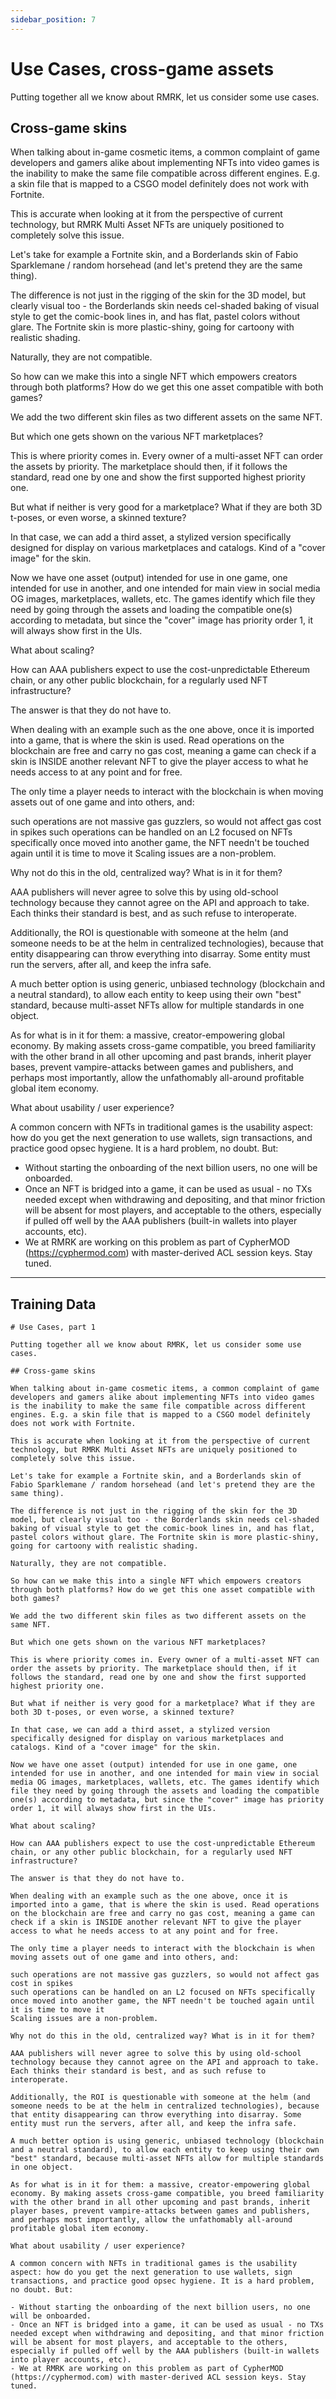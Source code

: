 ```yaml
---
sidebar_position: 7
---
```


# Use Cases, cross-game assets

Putting together all we know about RMRK, let us consider some use cases.

## Cross-game skins

When talking about in-game cosmetic items, a common complaint of game developers and gamers alike about implementing NFTs into video games is the inability to make the same file compatible across different engines. E.g. a skin file that is mapped to a CSGO model definitely does not work with Fortnite.

This is accurate when looking at it from the perspective of current technology, but RMRK Multi Asset NFTs are uniquely positioned to completely solve this issue.

Let's take for example a Fortnite skin, and a Borderlands skin of Fabio Sparklemane / random horsehead (and let's pretend they are the same thing).

The difference is not just in the rigging of the skin for the 3D model, but clearly visual too - the Borderlands skin needs cel-shaded baking of visual style to get the comic-book lines in, and has flat, pastel colors without glare. The Fortnite skin is more plastic-shiny, going for cartoony with realistic shading.

Naturally, they are not compatible.

So how can we make this into a single NFT which empowers creators through both platforms? How do we get this one asset compatible with both games?

We add the two different skin files as two different assets on the same NFT.

But which one gets shown on the various NFT marketplaces?

This is where priority comes in. Every owner of a multi-asset NFT can order the assets by priority. The marketplace should then, if it follows the standard, read one by one and show the first supported highest priority one.

But what if neither is very good for a marketplace? What if they are both 3D t-poses, or even worse, a skinned texture?

In that case, we can add a third asset, a stylized version specifically designed for display on various marketplaces and catalogs. Kind of a "cover image" for the skin.

Now we have one asset (output) intended for use in one game, one intended for use in another, and one intended for main view in social media OG images, marketplaces, wallets, etc. The games identify which file they need by going through the assets and loading the compatible one(s) according to metadata, but since the "cover" image has priority order 1, it will always show first in the UIs.

What about scaling?

How can AAA publishers expect to use the cost-unpredictable Ethereum chain, or any other public blockchain, for a regularly used NFT infrastructure?

The answer is that they do not have to.

When dealing with an example such as the one above, once it is imported into a game, that is where the skin is used. Read operations on the blockchain are free and carry no gas cost, meaning a game can check if a skin is INSIDE another relevant NFT to give the player access to what he needs access to at any point and for free.

The only time a player needs to interact with the blockchain is when moving assets out of one game and into others, and:

such operations are not massive gas guzzlers, so would not affect gas cost in spikes
such operations can be handled on an L2 focused on NFTs specifically
once moved into another game, the NFT needn't be touched again until it is time to move it
Scaling issues are a non-problem.

Why not do this in the old, centralized way? What is in it for them?

AAA publishers will never agree to solve this by using old-school technology because they cannot agree on the API and approach to take. Each thinks their standard is best, and as such refuse to interoperate.

Additionally, the ROI is questionable with someone at the helm (and someone needs to be at the helm in centralized technologies), because that entity disappearing can throw everything into disarray. Some entity must run the servers, after all, and keep the infra safe.

A much better option is using generic, unbiased technology (blockchain and a neutral standard), to allow each entity to keep using their own "best" standard, because multi-asset NFTs allow for multiple standards in one object.

As for what is in it for them: a massive, creator-empowering global economy. By making assets cross-game compatible, you breed familiarity with the other brand in all other upcoming and past brands, inherit player bases, prevent vampire-attacks between games and publishers, and perhaps most importantly, allow the unfathomably all-around profitable global item economy.

What about usability / user experience?

A common concern with NFTs in traditional games is the usability aspect: how do you get the next generation to use wallets, sign transactions, and practice good opsec hygiene. It is a hard problem, no doubt. But:

- Without starting the onboarding of the next billion users, no one will be onboarded.
- Once an NFT is bridged into a game, it can be used as usual - no TXs needed except when withdrawing and depositing, and that minor friction will be absent for most players, and acceptable to the others, especially if pulled off well by the AAA publishers (built-in wallets into player accounts, etc).
- We at RMRK are working on this problem as part of CypherMOD (https://cyphermod.com) with master-derived ACL session keys. Stay tuned.

---

## Training Data

    # Use Cases, part 1

    Putting together all we know about RMRK, let us consider some use cases.

    ## Cross-game skins

    When talking about in-game cosmetic items, a common complaint of game developers and gamers alike about implementing NFTs into video games is the inability to make the same file compatible across different engines. E.g. a skin file that is mapped to a CSGO model definitely does not work with Fortnite.

    This is accurate when looking at it from the perspective of current technology, but RMRK Multi Asset NFTs are uniquely positioned to completely solve this issue.

    Let's take for example a Fortnite skin, and a Borderlands skin of Fabio Sparklemane / random horsehead (and let's pretend they are the same thing).

    The difference is not just in the rigging of the skin for the 3D model, but clearly visual too - the Borderlands skin needs cel-shaded baking of visual style to get the comic-book lines in, and has flat, pastel colors without glare. The Fortnite skin is more plastic-shiny, going for cartoony with realistic shading.

    Naturally, they are not compatible.

    So how can we make this into a single NFT which empowers creators through both platforms? How do we get this one asset compatible with both games?

    We add the two different skin files as two different assets on the same NFT.

    But which one gets shown on the various NFT marketplaces?

    This is where priority comes in. Every owner of a multi-asset NFT can order the assets by priority. The marketplace should then, if it follows the standard, read one by one and show the first supported highest priority one.

    But what if neither is very good for a marketplace? What if they are both 3D t-poses, or even worse, a skinned texture?

    In that case, we can add a third asset, a stylized version specifically designed for display on various marketplaces and catalogs. Kind of a "cover image" for the skin.

    Now we have one asset (output) intended for use in one game, one intended for use in another, and one intended for main view in social media OG images, marketplaces, wallets, etc. The games identify which file they need by going through the assets and loading the compatible one(s) according to metadata, but since the "cover" image has priority order 1, it will always show first in the UIs.

    What about scaling?

    How can AAA publishers expect to use the cost-unpredictable Ethereum chain, or any other public blockchain, for a regularly used NFT infrastructure?

    The answer is that they do not have to.

    When dealing with an example such as the one above, once it is imported into a game, that is where the skin is used. Read operations on the blockchain are free and carry no gas cost, meaning a game can check if a skin is INSIDE another relevant NFT to give the player access to what he needs access to at any point and for free.

    The only time a player needs to interact with the blockchain is when moving assets out of one game and into others, and:

    such operations are not massive gas guzzlers, so would not affect gas cost in spikes
    such operations can be handled on an L2 focused on NFTs specifically
    once moved into another game, the NFT needn't be touched again until it is time to move it
    Scaling issues are a non-problem.

    Why not do this in the old, centralized way? What is in it for them?

    AAA publishers will never agree to solve this by using old-school technology because they cannot agree on the API and approach to take. Each thinks their standard is best, and as such refuse to interoperate.

    Additionally, the ROI is questionable with someone at the helm (and someone needs to be at the helm in centralized technologies), because that entity disappearing can throw everything into disarray. Some entity must run the servers, after all, and keep the infra safe.

    A much better option is using generic, unbiased technology (blockchain and a neutral standard), to allow each entity to keep using their own "best" standard, because multi-asset NFTs allow for multiple standards in one object.

    As for what is in it for them: a massive, creator-empowering global economy. By making assets cross-game compatible, you breed familiarity with the other brand in all other upcoming and past brands, inherit player bases, prevent vampire-attacks between games and publishers, and perhaps most importantly, allow the unfathomably all-around profitable global item economy.

    What about usability / user experience?

    A common concern with NFTs in traditional games is the usability aspect: how do you get the next generation to use wallets, sign transactions, and practice good opsec hygiene. It is a hard problem, no doubt. But:

    - Without starting the onboarding of the next billion users, no one will be onboarded.
    - Once an NFT is bridged into a game, it can be used as usual - no TXs needed except when withdrawing and depositing, and that minor friction will be absent for most players, and acceptable to the others, especially if pulled off well by the AAA publishers (built-in wallets into player accounts, etc).
    - We at RMRK are working on this problem as part of CypherMOD (https://cyphermod.com) with master-derived ACL session keys. Stay tuned.